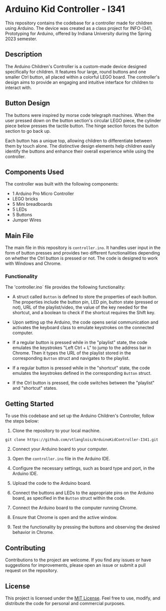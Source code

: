 # Arduino Kid Controller - I341

This repository contains the codebase for a controller made for children using Arduino. The device was created as a class project for INFO-I341, Prototyping for Arduino, offered by Indiana University during the Spring 2023 semester.


## Description

The Arduino Children's Controller is a custom-made device designed specifically for children. It features four large, round buttons and one smaller Ctrl button, all placed within a colorful LEGO board. The controller's design aims to provide an engaging and intuitive interface for children to interact with.

## Button Design


The buttons were inspired by morse code telegraph machines. When the user pressed down on the button section's circular LEGO piece, the cylinder piece below presses the tactile button. The hinge section forces the button section to go back up.

Each button has a unique top, allowing children to differentiate between them by touch alone. The distinctive design elements help children easily identify the buttons and enhance their overall experience while using the controller.

## Components Used

The controller was built with the following components:
- 1 Arduino Pro Micro Controller
- LEGO bricks
- 5 Mini breadboards
- 5 LEDs
- 5 Buttons
- Jumper Wires

## Main File

The main file in this repository is `controller.ino`. It handles user input in the form of button presses and provides two different functionalities depending on whether the Ctrl button is pressed or not. The code is designed to work with Windows and Chrome.

### Functionality

The 'controller.ino` file provides the following functionality:

- A struct called `Button` is defined to store the properties of each button. The properties include the button pin, LED pin, button state (pressed or not), URL of the playlist/video, the value of the key needed for the shortcut, and a boolean to check if the shortcut requires the Shift key.

- Upon setting up the Arduino, the code opens serial communication and activates the keyboard class to emulate keystrokes on the connected computer.

- If a regular button is pressed while in the "playlist" state, the code emulates the keystrokes "Left Ctrl + L" to jump to the address bar in Chrome. Then it types the URL of the playlist stored in the corresponding `Button` struct and navigates to the playlist.

- If a regular button is pressed while in the "shortcut" state, the code emulates the keystrokes defined in the corresponding `Button` struct.

- If the Ctrl button is pressed, the code switches between the "playlist" and "shortcut" states.

## Getting Started

To use this codebase and set up the Arduino Children's Controller, follow the steps below:

1. Clone the repository to your local machine.

```shell
git clone https://github.com/vtlanglois/ArduinoKidController-I341.git
```

2. Connect your Arduino board to your computer.

3. Open the `controller.ino` file in the Arduino IDE.

4. Configure the necessary settings, such as board type and port, in the Arduino IDE.

5. Upload the code to the Arduino board.

6. Connect the buttons and LEDs to the appropriate pins on the Arduino board, as specified in the `Button` struct within the code.

7. Connect the Arduino board to the computer running Chrome.

8. Ensure that Chrome is open and the active window.

9. Test the functionality by pressing the buttons and observing the desired behavior in Chrome.

## Contributing

Contributions to the project are welcome. If you find any issues or have suggestions for improvements, please open an issue or submit a pull request on the repository.

## License

This project is licensed under the [MIT License](LICENSE). Feel free to use, modify, and distribute the code for personal and commercial purposes.
